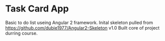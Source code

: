 # Task Card App

Basic to do list useing Angular 2 framework.
Inital skeleton pulled from https://github.com/dubie1977/Angular2-Skeleton v1.0
Built core of project durring course.



